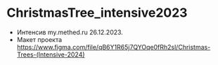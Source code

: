 # ChristmasTree_intensive2023

- Интенсив my.methed.ru 26.12.2023.
- Макет проекта https://www.figma.com/file/qB6Y1R65j7QYOqe0fRh2sl/Christmas-Trees-(Intensive-2024)
